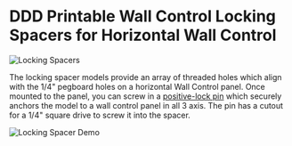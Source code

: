 # DDD Printable Wall Control Locking Spacers for Horizontal Wall Control

![Locking Spacers](https://github.com/aderusha/DDD-Printable-Wall-Control-System/blob/main/images/DDD_Printable_Wall_Control_Locking_Spacers.png?raw=true)

The locking spacer models provide an array of threaded holes which align with the 1/4" pegboard holes on a horizontal Wall Control panel.  Once mounted to the panel, you can screw in a [positive-lock pin](./8mm%20Lock%20Pin.stl) which securely anchors the model to a wall control panel in all 3 axis.  The pin has a cutout for a 1/4" square drive to screw it into the spacer.

![Locking Spacer Demo](https://github.com/aderusha/DDD-Printable-Wall-Control-System/blob/main/images/DDD_Printable_Wall_Control_Locking_Spacers_Demo.png?raw=true)
